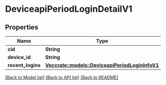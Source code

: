# DeviceapiPeriodLoginDetailV1

## Properties

Name | Type | Description | Notes
------------ | ------------- | ------------- | -------------
**cid** | **String** |  |
**device_id** | **String** |  |
**recent_logins** | [**Vec<crate::models::DeviceapiPeriodLoginInfoV1>**](deviceapi.LoginInfoV1.md) |  |

[[Back to Model list]](../README.md#documentation-for-models) [[Back to API list]](../README.md#documentation-for-api-endpoints) [[Back to README]](../README.md)
